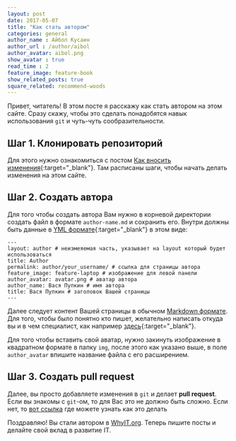 ```yaml
---
layout: post
date: 2017-05-07
title: "Как стать автором"
categories: general
author_name : Айбол Кусаин
author_url : /author/aibol
author_avatar: aibol.png
show_avatar : true
read_time : 2
feature_image: feature-book
show_related_posts: true
square_related: recommend-woods
---
```


Привет, читатель! В этом посте я расскажу как стать автором на этом сайте. Сразу скажу, чтобы это сделать
понадобятся навык использования `git` и чуть-чуть сообразительности.

## Шаг 1. Клонировать репозиторий

Для этого нужно ознакомиться с постом [Как вносить изменения][contribute]{:target="_blank"}. Там расписаны шаги,
чтобы начать делать изменения на этом сайте.

## Шаг 2. Создать автора

Для того чтобы создать автора Вам нужно в корневой директории создать файл в формате `author-name.md` и сохранить его.
Внутри должны быть данные в [YML формате][yml]{:target="_blank"} в этом виде:

```
---
layout: author # неизмеяемая часть, указывает на layout который будет использоваться
title: Author
permalink: author/your_username/ # ссылка для страницы автора
feature_image: feature-laptop # изображение для левой панели
author_avatar: avatar.png # аватар автора
author_name: Вася Пупкин # имя автора
title: Вася Пупкин # заголовок Вашей страницы
---
```

Далее следует контент Вашей страницы в обычном [Markdown формате][markdown]. Для того, чтобы было понятно кто пишет,
желательно написать откуда вы и в чем специалист, как например [здесь][german]{:target="_blank"}.

Для того чтобы вставить свой аватар, нужно закинуть изображение в квадратном формате в папку `img`, после этого как указано
выше, в поле `author_avatar` впишите название файла с его расширением.

## Шаг 3. Создать **pull request**

Далее, вы просто добавляете изменения в `git` и делает **pull request**. Если вы знакомы с `git`-ом, то для Вас это
не должно быть сложно. Если нет, то [вот ссылка][pull_instruction] где можете узнать как это делать

Поздравляю! Вы стали автором в [WhyIT.org][whyit]. Теперь пишите посты и делайте свой вклад в развитие IT.

[whyit]: https://whyit.org
[contribute]: https://whyit.org/contribute
[yml]: https://ru.wikipedia.org/wiki/YAML
[markdown]: https://ru.wikipedia.org/wiki/Markdown
[german]: /author/german
[pull_instruction]: https://github.com/urfu-2015/guides/blob/master/how-to-pull-request.md
